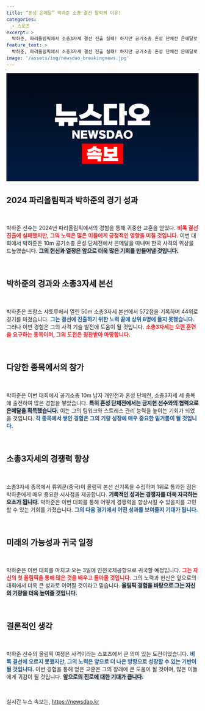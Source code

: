 ```yaml
---
title: “혼성 은메달” 박하준 소총 결선 탈락의 이유!
categories:
  - 스포츠
excerpt: >
  박하준, 파리올림픽에서 소총3자세 결선 진출 실패! 하지만 공기소총 혼성 단체전 은메달로 아쉬움을 달래며 귀국길에 오릅니다. 그의 도전과 성장이 더욱 기대되는 순간!
feature_text: >
  박하준, 파리올림픽에서 소총3자세 결선 진출 실패! 하지만 공기소총 혼성 단체전 은메달로 아쉬움을 달래며 귀국길에 오릅니다. 그의 도전과 성장이 더욱 기대되는 순간!
image: '/assets/img/newsdao_breakingnews.jpg'
---
```


<p><img src="/assets/img/newsdao_breakingnews.jpg" alt="firstkoreanews 속보" /></p>

<h2 data-ke-size="size26">2024 파리올림픽과 박하준의 경기 성과</h2>

<p data-ke-size="size16">&nbsp;</p>

<p>박하준 선수는 2024년 파리올림픽에서의 경험을 통해 귀중한 교훈을 얻었다. <b><span style="color: #ee2323;">비록 결선 진출에 실패했지만, 그의 노력은 많은 이들에게 긍정적인 영향을 미칠 것입니다.</span></b> 이번 대회에서 박하준은 10m 공기소총 혼성 단체전에서 은메달을 따내며 한국 사격의 위상을 드높였습니다. <b><span style="background-color: #21538527;">그의 헌신과 열정은 앞으로 더욱 많은 기회를 만들어낼 것입니다.</span></b></p>

<p data-ke-size="size16">&nbsp;</p>

<h2 data-ke-size="size26">박하준의 경과와 소총3자세 본선</h2>

<p data-ke-size="size16">&nbsp;</p>

<p>박하준은 프랑스 샤토루에서 열린 50m 소총3자세 본선에서 572점을 기록하며 44위로 경기를 마쳤습니다. <b><span style="color: #1a5490;">그는 결선에 진출하기 위한 노력 끝에 상위 8명에 들지 못했습니다.</span></b> 그러나 이번 경험은 그의 사격 기술 발전에 도움이 될 것입니다. <b><span style="color: #ee2323;">소총3자세는 오랜 훈련을 요구하는 종목이며, 그의 도전은 칭찬받아 마땅합니다.</span></b></p>

<p data-ke-size="size16">&nbsp;</p>

<h2 data-ke-size="size26">다양한 종목에서의 참가</h2>

<p data-ke-size="size16">&nbsp;</p>

<p>박하준은 이번 대회에서 공기소총 10m 남자 개인전과 혼성 단체전, 소총3자세 세 종목에 출전하여 많은 경험을 쌓았습니다. <b><span style="background-color: #21538527;">특히 혼성 단체전에서는 금지현 선수와의 협력으로 은메달을 획득했습니다.</span></b> 이는 그의 팀워크와 스트레스 관리 능력을 높이는 기회가 되었을 것입니다. <b><span style="color: #1a5490;">각 종목에서 쌓인 경험은 그의 기량 성장에 매우 중요한 밑거름이 될 것입니다.</span></b></p>

<p data-ke-size="size16">&nbsp;</p>

<h2 data-ke-size="size26">소총3자세의 경쟁력 향상</h2>

<p data-ke-size="size16">&nbsp;</p>

<p>소총3자세 종목에서 류위쿤(중국)이 올림픽 본선 신기록을 수립하며 1위로 통과한 점은 박하준에게 매우 중요한 시사점을 제공합니다. <b><span style="background-color: #21538527;">기록적인 성과는 경쟁자를 더욱 자극하는 요소가 됩니다.</span></b> 박하준은 이번 대회를 통해 어떻게 경쟁력을 향상시킬 수 있을지를 고민할 수 있는 기회를 가졌습니다. <b><span style="color: #1a5490;">그의 다음 경기에서 어떤 성과를 보여줄지 기대가 됩니다.</span></b></p>

<p data-ke-size="size16">&nbsp;</p>

<h2 data-ke-size="size26">미래의 가능성과 귀국 일정</h2>

<p data-ke-size="size16">&nbsp;</p>

<p>박하준은 이번 대회를 마치고 오는 3일에 인천국제공항으로 귀국할 예정입니다. <b><span style="color: #ee2323;">그는 자신의 첫 올림픽을 통해 많은 것을 배우고 돌아올 것입니다.</span></b> 그의 노력과 헌신은 앞으로의 대회에서 더욱 큰 성과로 이어질 것이라고 믿습니다. <b><span style="background-color: #21538527;">올림픽 경험을 바탕으로 그는 자신의 기량을 더욱 높여줄 것입니다.</span></b></p>

<p data-ke-size="size16">&nbsp;</p>

<h2 data-ke-size="size26">결론적인 생각</h2>

<p data-ke-size="size16">&nbsp;</p>

<p>박하준 선수의 올림픽 여정은 사격이라는 스포츠에서 큰 의미 있는 도전이었습니다. <b><span style="color: #1a5490;">비록 결선에 오르지 못했지만, 그의 노력은 앞으로 더 나은 방향으로 성장할 수 있는 기반이 될 것입니다.</span></b> 이번 경험을 통해 얻은 교훈은 그의 장래에 큰 도움이 될 것이며, 많은 이들에게 귀감이 될 것입니다. <b><span style="background-color: #21538527;">앞으로의 진로에 대한 기대가 큽니다.</span></b></p>

<p data-ke-size="size16">&nbsp;</p>
실시간 뉴스 속보는, <a href="https://newsdao.kr" rel="dofollow">https://newsdao.kr</a>


